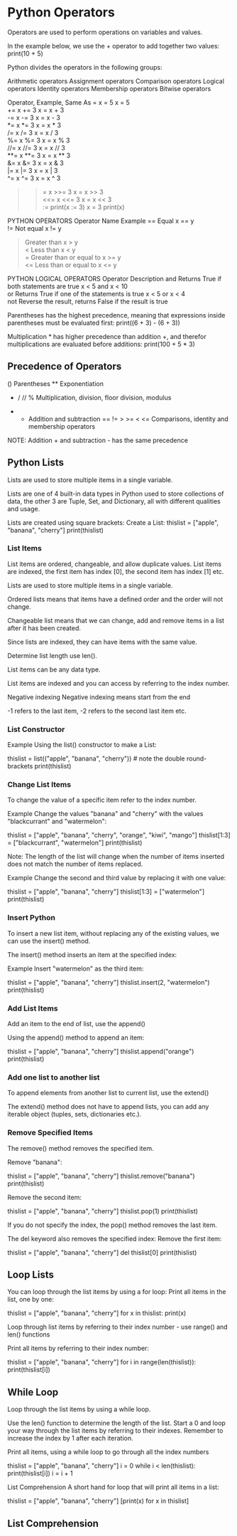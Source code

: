 # Python Operators

Operators are used to perform operations on variables and values.

In the example below, we use the + operator to add together two values:
print(10 + 5)

Python divides the operators in the following groups:

Arithmetic operators
Assignment operators
Comparison operators
Logical operators
Identity operators
Membership operators
Bitwise operators


Operator, Example, Same As
=	x = 5	x = 5	
+=	x += 3	x = x + 3	
-=	x -= 3	x = x - 3	
*=	x *= 3	x = x * 3	
/=	x /= 3	x = x / 3	
%=	x %= 3	x = x % 3	
//=	x //= 3	x = x // 3	
**=	x **= 3	x = x ** 3	
&=	x &= 3	x = x & 3	
|=	x |= 3	x = x | 3	
^=	x ^= 3	x = x ^ 3	
>>=	x >>= 3	x = x >> 3	
<<=	x <<= 3	x = x << 3	
:=	print(x := 3)	x = 3
print(x)

PYTHON OPERATORS
Operator	Name	Example
==	Equal	x == y	
!=	Not equal	x != y	
>	Greater than	x > y	
<	Less than	x < y	
>=	Greater than or equal to	x >= y	
<=	Less than or equal to	x <= y

PYTHON LOGICAL OPERATORS
Operator	Description	
and 	Returns True if both statements are true	x < 5 and  x < 10	
or	Returns True if one of the statements is true	x < 5 or x < 4	
not	Reverse the result, returns False if the result is true

Parentheses has the highest precedence, meaning that expressions inside parentheses must be evaluated first: print((6 + 3) - (6 + 3))

Multiplication * has higher precedence than addition +, and therefor multiplications are evaluated before additions: print(100 + 5 * 3)

## Precedence of Operators

() Parentheses
** Exponentiation
* / // % Multiplication, division, floor division, modulus
+ - Addition and subtraction
== != > >= < <= Comparisons, identity and membership operators

NOTE: Addition + and subtraction - has the same precedence

## Python Lists
Lists are used to store multiple items in a single variable.

Lists are one of 4 built-in data types in Python used to store collections of data, the other 3 are Tuple, Set, and Dictionary, all with different qualities and usage.

Lists are created using square brackets:
Create a List:
thislist = ["apple", "banana", "cherry"]
print(thislist)

### List Items
List items are ordered, changeable, and allow duplicate values.
List items are indexed, the first item has index [0], the second item has index [1] etc.

Lists are used to store multiple items in a single variable.

Ordered lists means that items have a defined order and the order will not change.

Changeable list means that we can change, add and remove items in a list after it has been created.

Since lists are indexed, they can have items with the same value.

Determine list length use len().

List items can be any data type.

List items are indexed and you can access by referring to the index number.

Negative indexing 
Negative indexing means start from the end

-1 refers to the last item, -2 refers to the second last item etc.

### List Constructor

Example
Using the list() constructor to make a List:

thislist = list(("apple", "banana", "cherry")) # note the double round-brackets
print(thislist)

### Change List Items

To change the value of a specific item refer to the index number.

Example
Change the values "banana" and "cherry" with the values "blackcurrant" and "watermelon":

thislist = ["apple", "banana", "cherry", "orange", "kiwi", "mango"]
thislist[1:3] = ["blackcurrant", "watermelon"]
print(thislist)

Note:  The length of the list will change when the number of items inserted does not match the number of items replaced.

Example
Change the second and third value by replacing it with one value:

thislist = ["apple", "banana", "cherry"]
thislist[1:3] = ["watermelon"]
print(thislist)

### Insert Python
To insert a new list item, without replacing any of the existing values, we can use the insert() method.

The insert() method inserts an item at the specified index:

Example
Insert "watermelon" as the third item:

thislist = ["apple", "banana", "cherry"]
thislist.insert(2, "watermelon")
print(thislist)

### Add List Items
Add an item to the end of list, use the append()

Using the append() method to append an item:

thislist = ["apple", "banana", "cherry"]
thislist.append("orange")
print(thislist)

### Add one list to another list

To append elements from another list to current list, use the extend()

The extend() method does not have to append lists, you can add any iterable object (tuples, sets, dictionaries etc.).

### Remove Specified Items

The remove() method removes the specified item.

Remove "banana":

thislist = ["apple", "banana", "cherry"]
thislist.remove("banana")
print(thislist)

Remove the second item:

thislist = ["apple", "banana", "cherry"]
thislist.pop(1)
print(thislist)

If you do not specify the index, the pop() method removes the last item.

The del keyword also removes the specified index:
Remove the first item:

thislist = ["apple", "banana", "cherry"]
del thislist[0]
print(thislist)

## Loop Lists

You can loop through the list items by using a for loop:
Print all items in the list, one by one:

thislist = ["apple", "banana", "cherry"]
for x in thislist:
  print(x)

Loop through list items by referring to their index number - use range() and len() functions

Print all items by referring to their index number:

thislist = ["apple", "banana", "cherry"]
for i in range(len(thislist)):
  print(thislist[i])

## While Loop

Loop through the list items by using a while loop.

Use the len() function to determine the length of the list. Start a 0 and loop your way through the list items by referring to their indexes.
Remember to increase the index by 1 after each iteration.

Print all items, using a while loop to go through all the index numbers

thislist = ["apple", "banana", "cherry"]
i = 0
while i < len(thislist):
  print(thislist[i])
  i = i + 1


List Comprehension
A short hand for loop that will print all items in a list:

thislist = ["apple", "banana", "cherry"]
[print(x) for x in thislist]

## List Comprehension

